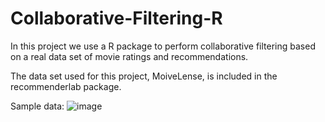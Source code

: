 # Collaborative-Filtering-R
In this project we use a R package to perform collaborative
filtering based on a real data set of movie ratings and recommendations.

The data set used for this project, MoiveLense, is included in the recommenderlab package.

Sample data:
![image](https://github.com/user-attachments/assets/d2a5ae12-6eda-4b49-a6a2-237b1c3528e0)
